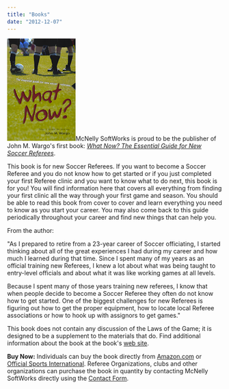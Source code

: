 ```yaml
---
title: "Books"
date: "2012-12-07"
---
```


![What Now? Cover Image: ](images/What-Now-Cover-160.png "What Now? The Essential Guide for New Soccer Referees")McNelly SoftWorks is proud to be the publisher of John M. Wargo's first book: [_What Now? The Essential Guide for New Soccer Referees_](http://www.amazon.com/dp/1419682334/ref=as_li_ss_til?tag=mcnsof-20&camp=213381&creative=390973&linkCode=as4&creativeASIN=1419682334&adid=12Y4X3SSPQ4CCY4M6CYG&&ref-refURL=http%3A%2F%2Fwww.newsoccerref.com%2F "Amazon book page").

This book is for new Soccer Referees. If you want to become a Soccer Referee and you do not know how to get started or if you just completed your first Referee clinic and you want to know what to do next, this book is for you! You will find information here that covers all everything from finding your first clinic all the way through your first game and season. You should be able to read this book from cover to cover and learn everything you need to know as you start your career. You may also come back to this guide periodically throughout your career and find new things that can help you.

From the author:

"As I prepared to retire from a 23-year career of Soccer officiating, I started thinking about all of the great experiences I had during my career and how much I learned during that time. Since I spent many of my years as an official training new Referees, I knew a lot about what was being taught to entry-level officials and about what it was like working games at all levels.

Because I spent many of those years training new referees, I know that when people decide to become a Soccer Referee they often do not know how to get started. One of the biggest challenges for new Referees is figuring out how to get the proper equipment, how to locate local Referee associations or how to hook up with assignors to get games."

This book does not contain any discussion of the Laws of the Game; it is designed to be a supplement to the materials that do. Find additional information about the book at the book's [web site](http://www.newsoccerref.com/ "Book Web Site").

**Buy Now:** Individuals can buy the book directly from [Amazon.com](http://www.mcnellysoftworks.com/products/formblaster/buy-formblaster/ "Amazon book page") or [Official Sports International](http://www.officialsports.com/What-Now-Book/dp/B0063GW4R2 "Official Sports International"). Referee Organizations, clubs and other organizations can purchase the book in quantity by contacting McNelly SoftWorks directly using the [Contact Form](http://www.mcnellysoftworks.com/contact/ "Contact").
